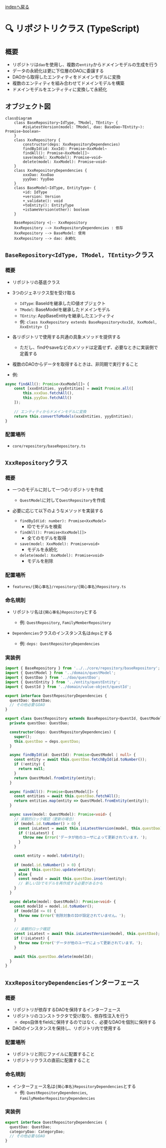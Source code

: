 [indexへ戻る](../index.md)
# 🔍 リポジトリクラス (TypeScript)

## 概要
- リポジトリは`dao`を使用し、複数の`entity`からドメインモデルの生成を行う
- データの永続化は更に下位層のDAOに委譲する
- DAOから取得したエンティティをドメインモデルに変換
- 複数のエンティティを組み合わせてドメインモデルを構築
- ドメインモデルをエンティティに変換して永続化

## オブジェクト図
```mermaid
classDiagram
    class BaseRepository~IdType, TModel, TEntity~ {
        #isLatestVersion(model: TModel, dao: BaseDao~TEntity~): Promise~boolean~
    }
    class XxxRepository {
        constructor(deps: XxxRepositoryDependencies)
        findById(id: XxxId): Promise~XxxModel~
        findAll(): Promise~XxxModel[]~
        save(model: XxxModel): Promise~void~
        delete(model: XxxModel): Promise~void~
    }
    class XxxRepositoryDependencies {
        xxxDao: XxxDao
        yyyDao: YyyDao
    }
    class BaseModel~IdType, EntityType~ {
        +id: IdType
        +version: Version
        +_validate(): void
        +toEntity(): EntityType
        +isSameVersion(other): boolean
    }

    BaseRepository <|-- XxxRepository
    XxxRepository --> XxxRepositoryDependencies : 依存
    XxxRepository --> BaseModel: 使用
    XxxRepository --> dao: 永続化
```

## `BaseRepository<IdType, TModel, TEntity>`クラス
### 概要
- リポジトリの基底クラス
- 3つのジェネリクス型を受け取る
  - `IdType`: BaseIdを継承したID値オブジェクト
  - `TModel`: BaseModelを継承したドメインモデル
  - `TEntity`: AppBaseEntityを継承したエンティティ
  - 例: `class XxxRepository extends BaseRepository<XxxId, XxxModel, XxxEntity> {}`

- 各リポジトリで使用する共通の具象メソッドを提供する
  - ただし、findやsaveなどのメソッドは定義せず、必要なときに実装側で定義する

- 複数のDAOからデータを取得するときは、非同期で実行すること
- 例:
```typescript
async findAll(): Promise<XxxModel[]> {
    const [xxxEntities, yyyEntities] = await Promise.all([
        this.xxxDao.fetchAll(),
        this.yyyDao.fetchAll()
    ]);
    
    // エンティティからドメインモデルに変換
    return this.convertToModels(xxxEntities, yyyEntities);
}
```

### 配置場所
- `core/repository/baseRepository.ts`

## `XxxRepository`クラス
### 概要
- 一つのモデルに対して一つのリポジトリを作成
  - `QuestModel`に対して`QuestRepository`を作成

- 必要に応じて以下のようなメソッドを実装する
  - `findById(id: number): Promise<XxxModel>`
    - IDでモデルを検索
  - `findAll(): Promise<XxxModel[]>`
    - 全てのモデルを取得
  - `save(model: XxxModel): Promise<void>`
    - モデルを永続化
  - `delete(model: XxxModel): Promise<void>`
    - モデルを削除

### 配置場所
- `features/{関心事名}/repository/{関心事名}Repository.ts`

### 命名規則
- リポジトリ名は`{関心事名}Repository`とする
  - 例: `QuestRepository`, `FamilyMemberRepository`

- `Dependencies`クラスのインスタンス名は`deps`とする
  - 例: `deps: QuestRepositoryDependencies`

### 実装例
```typescript
import { BaseRepository } from '../../core/repository/baseRepository';
import { QuestModel } from '../domain/questModel';
import { QuestDao } from '../dao/questDao';
import { QuestEntity } from '../entity/questEntity';
import { QuestId } from '../domain/value-object/questId';

export interface QuestRepositoryDependencies {
  questDao: QuestDao;
  // その他必要なDAO
}

export class QuestRepository extends BaseRepository<QuestId, QuestModel, QuestEntity> {
  private questDao: QuestDao;

  constructor(deps: QuestRepositoryDependencies) {
    super();
    this.questDao = deps.questDao;
  }

  async findById(id: QuestId): Promise<QuestModel | null> {
    const entity = await this.questDao.fetchById(id.toNumber());
    if (!entity) {
      return null;
    }
    return QuestModel.fromEntity(entity);
  }

  async findAll(): Promise<QuestModel[]> {
    const entities = await this.questDao.fetchAll();
    return entities.map(entity => QuestModel.fromEntity(entity));
  }

  async save(model: QuestModel): Promise<void> {
    // 楽観的ロック確認（更新の場合）
    if (model.id.toNumber() > 0) {
      const isLatest = await this.isLatestVersion(model, this.questDao);
      if (!isLatest) {
        throw new Error('データが他のユーザによって更新されています。');
      }
    }

    const entity = model.toEntity();
    
    if (model.id.toNumber() > 0) {
      await this.questDao.update(entity);
    } else {
      const newId = await this.questDao.insert(entity);
      // 新しいIDでモデルを再作成する必要があるかも
    }
  }

  async delete(model: QuestModel): Promise<void> {
    const modelId = model.id.toNumber();
    if (modelId <= 0) {
      throw new Error('削除対象のIDが設定されていません。');
    }

    // 楽観的ロック確認
    const isLatest = await this.isLatestVersion(model, this.questDao);
    if (!isLatest) {
      throw new Error('データが他のユーザによって更新されています。');
    }

    await this.questDao.delete(modelId);
  }
}
```

## `XxxRepositoryDependencies`インターフェース
### 概要
- リポジトリが依存するDAOを保持するインターフェース
- リポジトリのコンストラクタで受け取り、依存性注入を行う
  - deps自体をfieldに保持するのではなく、必要なDAOを個別に保持する
- DAOのインスタンスを保持し、リポジトリ内で使用する

### 配置場所
- リポジトリと同じファイルに配置すること
- リポジトリクラスの直前に配置すること

### 命名規則
- インターフェース名は`{関心事名}RepositoryDependencies`とする
  - 例: `QuestRepositoryDependencies`, `FamilyMemberRepositoryDependencies`

### 実装例
```typescript
export interface QuestRepositoryDependencies {
  questDao: QuestDao;
  categoryDao: CategoryDao;
  // その他必要なDAO
}
```

